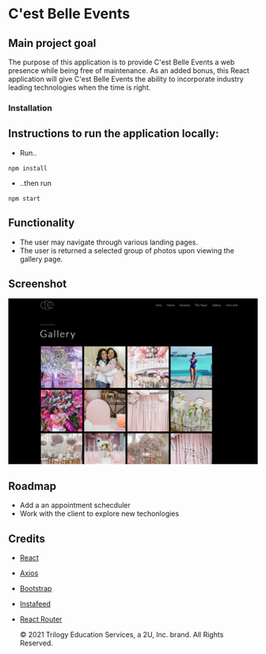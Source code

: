 # C'est Belle Events

## Main project goal

The purpose of this application is to provide C'est Belle Events a web presence while being free of maintenance. As an added bonus, this React application will give C'est Belle Events the ability to incorporate industry leading technologies when the time is right.

### Installation

## Instructions to run the application locally:

- Run..

```
npm install
```

- ..then run

```
npm start
```

## Functionality

- The user may navigate through various landing pages.
- The user is returned a selected group of photos upon viewing the gallery page.

## Screenshot

![Gallery](./public/cest-screenshot.png)

## Roadmap

- Add a an appointment schecduler
- Work with the client to explore new techonlogies

## Credits

- [React](https://reactjs.org/)
- [Axios](https://www.npmjs.com/package/react-axios)
- [Bootstrap](https://react-bootstrap.github.io/)
- [Instafeed](https://www.npmjs.com/package/react-instafeed)
- [React Router](https://reactrouter.com/web/guides/quick-start)

  © 2021 Trilogy Education Services, a 2U, Inc. brand. All Rights Reserved.
